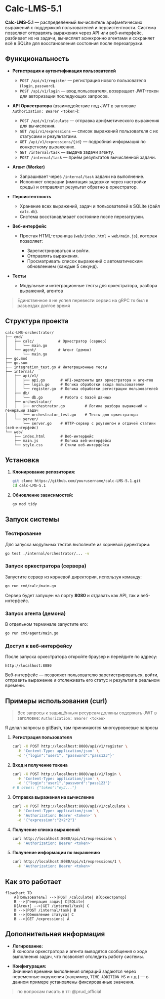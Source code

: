 # Calc-LMS-5.1

**Calc-LMS-5.1** — распределённый вычислитель арифметических выражений с поддержкой пользователей и персистентности. Система позволяет отправлять выражения через API или веб-интерфейс, разбивает их на задачи, вычисляет асинхронно агентами и сохраняет всё в SQLite для восстановления состояния после перезагрузки.

## Функциональность

* **Регистрация и аутентификация пользователей**

  * `POST /api/v1/register` — регистрация нового пользователя (`login`, `password`).
  * `POST /api/v1/login` — вход пользователя, возвращает JWT-токен для авторизации последующих запросов.

* **API Оркестратора** (взаимодействие под JWT в заголовке `Authorization: Bearer <token>`):

  * `POST /api/v1/calculate` — отправка арифметического выражения для вычисления.
  * `GET /api/v1/expressions` — список выражений пользователя с их статусами и результатами.
  * `GET /api/v1/expressions/{id}` — подробная информация по конкретному выражению.
  * `GET /internal/task` — выдача задачи агенту.
  * `POST /internal/task` — приём результатов вычисленной задачи.

* **Агент (Worker)**

  * Запрашивает через `/internal/task` задачи на выполнение.
  * Исполняет операции (имитация задержки через настройки среды) и отправляет результат обратно в оркестратор.

* **Персистентность**

  * Хранение всех выражений, задач и пользователей в SQLite (файл `calc.db`).
  * Система восстанавливает состояние после перезагрузки.

* **Веб-интерфейс**

  * Простая HTML-страница (`web/index.html` + `web/main.js`), которая позволяет:

    * Зарегистрироваться и войти.
    * Отправлять выражения.
    * Просматривать список выражений с автоматическим обновлением (каждые 5 секунд).

* **Тесты**

  * Модульные и интеграционные тесты для оркестратора, разбора выражений, агентов

> Единственное я не успел перевести сервис на gRPC тк был в разъездах долгое время

## Структура проекта

```
calc-LMS-orchestrator/
├── cmd/
│   ├── calc/           # Оркестратор (сервер)
│   │   └── main.go
│   └── agent/          # Агент (демон)
│       └── main.go
├── go.mod
├── go.sum
├── integration_test.go # Интеграционные тесты
├── internal/
│   ├── api/v1/
│   │   ├── api.go       # API-эндпоинты для оркестратора и агентов
│   │   ├── login.go     # Логика обработки входа пользователей
│   │   └── register.go  # Логика обработки регистрации пользователей
│   ├── db/
│   │   └── db.go        # Работа с базой данных
│   ├── orchestrator/
│   │   ├── orchestrator.go         # Логика разбора выражений и генерации задач
│   │   └── orchestrator_test.go    # Тесты для оркестратора
│   └── server/
│       └── server.go    # HTTP-сервер с роутингом и отдачей статики (веб-интерфейс)
└── web/
    ├── index.html       # Веб-интерфейс
    ├── main.js          # Логика веб-интерфейса
    └── style.css        # Стили веб-интерфейса
```

## Установка

1. **Клонирование репозитория:**

   ```bash
   git clone https://github.com/yourusername/calc-LMS-5.1.git
   cd calc-LMS-5.1
   ```

2. **Обновление зависимостей:**

   ```bash
   go mod tidy
   ```

## Запуск системы

### Тестирование

Для запуска модульных тестов выполните из корневой директории:

```bash
go test ./internal/orchestrator/... -v
```

### Запуск оркестратора (сервера)

Запустите сервер из корневой директории, используя команду:

```bash
go run cmd/calc/main.go
```

Сервер будет запущен на порту **8080** и отдавать как API, так и веб-интерфейс.

### Запуск агента (демона)

В отдельном терминале запустите его:

```bash
go run cmd/agent/main.go
```

### Доступ к веб-интерфейсу

После запуска оркестратора откройте браузер и перейдите по адресу:

```
http://localhost:8080
```

Веб-интерфейс — позволяет пользователю зарегистрироваться, войти, отправить выражение и отслеживать его статус и результат в реальном времени.

## Примеры использования (curl)

> Все запросы к защищённым ресурсам должны содержать JWT в заголовке:
> `Authorization: Bearer <token>`

Я делал запросы в gitBash, там принимаются многоуровневые запросы

1. **Регистрация пользователя**

    ```bash
    curl -X POST http://localhost:8080/api/v1/register \
      -H 'Content-Type: application/json' \
      -d '{"login":"user1", "password":"pass123"}'
    ```

2. **Вход и получение токена**

   ```bash
   curl -X POST http://localhost:8080/api/v1/login \
     -H 'Content-Type: application/json' \
     -d '{"login":"user1","password":"pass123"}'
   # В ответ: {"token":"eyJ..."}
   ```

3. **Отправка выражения на вычисление**

   ```bash
   curl -X POST http://localhost:8080/api/v1/calculate \
     -H 'Content-Type: application/json' \
     -H 'Authorization: Bearer <token>' \
     -d '{"expression":"2+2*2"}'
   ```

4. **Получение списка выражений**

   ```bash
   curl http://localhost:8080/api/v1/expressions \
     -H 'Authorization: Bearer <token>'
   ```

5. **Получение информации по выражению**

   ```bash
   curl http://localhost:8080/api/v1/expressions/1 \
     -H 'Authorization: Bearer <token>'
   ```

## Как это работает

```mermaid
flowchart TD
    A[Пользователь] -->|POST /calculate| B[Оркестратор]
    B -->|Генерация задач| C[SQLite]
    D[Агент] -->|GET /internal/task| C
    D -->|POST /internal/task| B
    B -->|Обновление статуса| C
    B -->|GET /expressions| A
```

## Дополнительная информация

- **Логирование:**  
  В консоли оркестратора и агента выводятся сообщения о ходе выполнения задач, что позволяет отследить работу системы. 

- **Конфигурация:**  
  Значения времени выполнения операций задаются через переменные окружения (например, `TIME_ADDITION_MS` и т.д.) — в данном примере установлены фиксированные значения.

> по вопросам писать в тг: @prud_official
